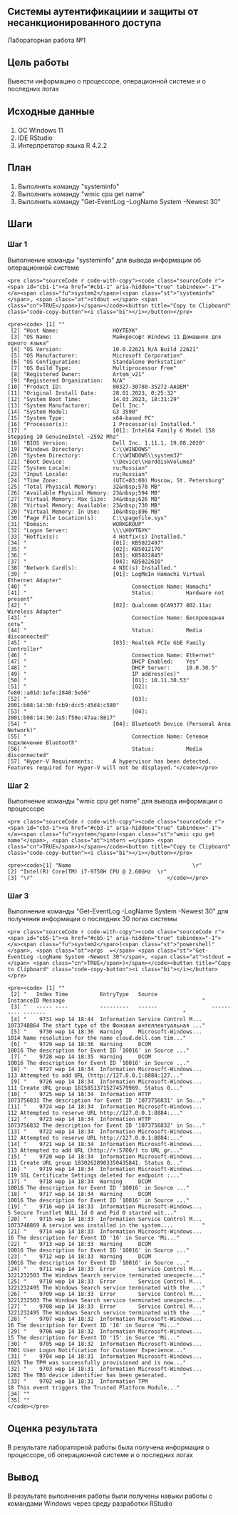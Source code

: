 <body class="fullcontent">

<section id="системы-аутентификациии-и-защиты-от-несанкционированного-доступа" class="level1">

<h1>Системы аутентификациии и защиты от несанкционированного доступа</h1>

<p>Лабораторная работа №1</p>

<section id="цель-работы" class="level2">

<h2 class="anchored" data-anchor-id="цель-работы">

Цель работы

</h2>

<p>Вывести информацию о процессоре, операционной системе и о последних логах</p>

</section>

<section id="исходные-данные" class="level2">

<h2 class="anchored" data-anchor-id="исходные-данные">

Исходные данные

</h2>

<ol type="1">

<li>ОС Windows 11</li>

<li>IDE RStudio</li>

<li>Интерпретатор языка R 4.2.2</li>

</ol>

</section>

<section id="план" class="level2">

<h2 class="anchored" data-anchor-id="план">

План

</h2>

<ol type="1">

<li>Выполнить команду "systeminfo"</li>

<li>Выполнить команду "wmic cpu get name"</li>

<li>Выполнить команду "Get-EventLog -LogName System -Newest 30"</li>

</ol>

</section>

<section id="шаги" class="level2">

<h2 class="anchored" data-anchor-id="шаги">

Шаги

</h2>

<section id="шаг-1" class="level3">

<h3 class="anchored" data-anchor-id="шаг-1">

Шаг 1

</h3>

<p>Выполнение команды "systeminfo" для вывода информации об операционной системе</p>

```{=html}
<pre class="sourceCode r code-with-copy"><code class="sourceCode r"><span id="cb1-1"><a href="#cb1-1" aria-hidden="true" tabindex="-1"></a><span class="fu">system2</span>(<span class="st">"systeminfo"</span>, <span class="at">stdout =</span> <span class="cn">TRUE</span>)</span></code><button title="Copy to Clipboard" class="code-copy-button"><i class="bi"></i></button></pre>
```

```{=html}
<pre><code> [1] ""                                                                                                               
 [2] "Host Name:                 НОУТБУК"                                                                             
 [3] "OS Name:                   Майкрософт Windows 11 Домашняя для одного языка"                                     
 [4] "OS Version:                10.0.22621 N/A Build 22621"                                                          
 [5] "OS Manufacturer:           Microsoft Corporation"                                                               
 [6] "OS Configuration:          Standalone Workstation"                                                              
 [7] "OS Build Type:             Multiprocessor Free"                                                                 
 [8] "Registered Owner:          Artem_v21"                                                                           
 [9] "Registered Organization:   N/A"                                                                                 
[10] "Product ID:                00327-30780-35272-AAOEM"                                                             
[11] "Original Install Date:     28.01.2023, 0:25:32"                                                                 
[12] "System Boot Time:          14.03.2023, 18:31:29"                                                                
[13] "System Manufacturer:       Dell Inc."                                                                           
[14] "System Model:              G3 3590"                                                                             
[15] "System Type:               x64-based PC"                                                                        
[16] "Processor(s):              1 Processor(s) Installed."                                                           
[17] "                           [01]: Intel64 Family 6 Model 158 Stepping 10 GenuineIntel ~2592 Mhz"                 
[18] "BIOS Version:              Dell Inc. 1.11.1, 19.08.2020"                                                        
[19] "Windows Directory:         C:\\WINDOWS"                                                                         
[20] "System Directory:          C:\\WINDOWS\\system32"                                                               
[21] "Boot Device:               \\Device\\HarddiskVolume3"                                                           
[22] "System Locale:             ru;Russian"                                                                          
[23] "Input Locale:              ru;Russian"                                                                          
[24] "Time Zone:                 (UTC+03:00) Moscow, St. Petersburg"                                                  
[25] "Total Physical Memory:     32&nbsp;578 MB"                                                                           
[26] "Available Physical Memory: 23&nbsp;594 MB"                                                                           
[27] "Virtual Memory: Max Size:  34&nbsp;626 MB"                                                                           
[28] "Virtual Memory: Available: 23&nbsp;730 MB"                                                                           
[29] "Virtual Memory: In Use:    10&nbsp;896 MB"                                                                           
[30] "Page File Location(s):     C:\\pagefile.sys"                                                                    
[31] "Domain:                    WORKGROUP"                                                                           
[32] "Logon Server:              \\\\НОУТБУК"                                                                         
[33] "Hotfix(s):                 4 Hotfix(s) Installed."                                                              
[34] "                           [01]: KB5022497"                                                                     
[35] "                           [02]: KB5012170"                                                                     
[36] "                           [03]: KB5022845"                                                                     
[37] "                           [04]: KB5022610"                                                                     
[38] "Network Card(s):           4 NIC(s) Installed."                                                                 
[39] "                           [01]: LogMeIn Hamachi Virtual Ethernet Adapter"                                      
[40] "                                 Connection Name: Hamachi"                                                      
[41] "                                 Status:          Hardware not present"                                         
[42] "                           [02]: Qualcomm QCA9377 802.11ac Wireless Adapter"                                    
[43] "                                 Connection Name: Беспроводная сеть"                                            
[44] "                                 Status:          Media disconnected"                                           
[45] "                           [03]: Realtek PCIe GbE Family Controller"                                            
[46] "                                 Connection Name: Ethernet"                                                     
[47] "                                 DHCP Enabled:    Yes"                                                          
[48] "                                 DHCP Server:     10.0.30.5"                                                    
[49] "                                 IP address(es)"                                                                
[50] "                                 [01]: 10.11.30.53"                                                             
[51] "                                 [02]: fe80::a01d:1efe:2848:5e56"                                               
[52] "                                 [03]: 2001:b08:14:30:fcb9:dcc5:45d4:c580"                                      
[53] "                                 [04]: 2001:b08:14:30:2a5:f59e:47aa:8817"                                       
[54] "                           [04]: Bluetooth Device (Personal Area Network)"                                      
[55] "                                 Connection Name: Сетевое подключение Bluetooth"                                
[56] "                                 Status:          Media disconnected"                                           
[57] "Hyper-V Requirements:      A hypervisor has been detected. Features required for Hyper-V will not be displayed."</code></pre>
```

</section>

<section id="шаг-2" class="level3">

<h3 class="anchored" data-anchor-id="шаг-2">

Шаг 2

</h3>

<p>Выполнение команды "wmic cpu get name" для вывода информации о процессоре</p>

```{=html}
<pre class="sourceCode r code-with-copy"><code class="sourceCode r"><span id="cb3-1"><a href="#cb3-1" aria-hidden="true" tabindex="-1"></a><span class="fu">system</span>(<span class="st">"wmic cpu get name"</span>, <span class="at">intern =</span> <span class="cn">TRUE</span>)</span></code><button title="Copy to Clipboard" class="code-copy-button"><i class="bi"></i></button></pre>
```
```{=html}
<pre><code>[1] "Name                                      \r"
[2] "Intel(R) Core(TM) i7-9750H CPU @ 2.60GHz  \r"
[3] "\r"                                          </code></pre>
```

</section>

<section id="шаг-3" class="level3">

<h3 class="anchored" data-anchor-id="шаг-3">

Шаг 3

</h3>

<p>Выполнение команды "Get-EventLog -LogName System -Newest 30" для получения информации о последних 30 логах системы</p>

```{=html}
<pre class="sourceCode r code-with-copy"><code class="sourceCode r"><span id="cb5-1"><a href="#cb5-1" aria-hidden="true" tabindex="-1"></a><span class="fu">system2</span>(<span class="st">"powershell"</span>, <span class="at">args  =</span> <span class="st">"Get-EventLog -LogName System -Newest 30"</span>, <span class="at">stdout =</span> <span class="cn">TRUE</span>)</span></code><button title="Copy to Clipboard" class="code-copy-button"><i class="bi"></i></button></pre>
```


```{=html}
<pre><code> [1] ""                                                                                                                       
 [2] "   Index Time          EntryType   Source                 InstanceID Message                                           "
 [3] "   ----- ----          ---------   ------                 ---------- -------                                           "
 [4] "    9731 мар 14 18:44  Information Service Control M...   1073748864 The start type of the Фоновая интеллектуальная ..."
 [5] "    9730 мар 14 18:36  Warning     Microsoft-Windows...         1014 Name resolution for the name cloud.dell.com tim..."
 [6] "    9729 мар 14 18:36  Warning     DCOM                        10016 The description for Event ID '10016' in Source ..."
 [7] "    9728 мар 14 18:35  Warning     DCOM                        10016 The description for Event ID '10016' in Source ..."
 [8] "    9727 мар 14 18:34  Information Microsoft-Windows...          113 Attempted to add URL (http://127.0.0.1:8884:127..."
 [9] "    9726 мар 14 18:34  Information Microsoft-Windows...          111 Create URL group 18158513715274579969. Status 0..."
[10] "    9725 мар 14 18:34  Information HTTP                   1073756831 The description for Event ID '1073756831' in So..."
[11] "    9724 мар 14 18:34  Information Microsoft-Windows...          112 Attempted to reserve URL http://127.0.0.1:8884:..."
[12] "    9723 мар 14 18:34  Information HTTP                   1073756832 The description for Event ID '1073756832' in So..."
[13] "    9722 мар 14 18:34  Information Microsoft-Windows...          112 Attempted to reserve URL http://127.0.0.1:8884:..."
[14] "    9721 мар 14 18:34  Information Microsoft-Windows...          113 Attempted to add URL (http://+:5700/) to URL gr..."
[15] "    9720 мар 14 18:34  Information Microsoft-Windows...          111 Create URL group 18302628903350435841. Status 0..."
[16] "    9719 мар 14 18:34  Information Microsoft-Windows...          119 SSL Certificate Settings deleted for endpoint :..."
[17] "    9718 мар 14 18:34  Warning     DCOM                        10016 The description for Event ID '10016' in Source ..."
[18] "    9717 мар 14 18:34  Warning     DCOM                        10016 The description for Event ID '10016' in Source ..."
[19] "    9716 мар 14 18:33  Information Microsoft-Windows...            5 Secure Trustlet NULL Id 0 and Pid 0 started wit..."
[20] "    9715 мар 14 18:33  Information Service Control M...   1073748869 A service was installed in the system....         "
[21] "    9714 мар 14 18:33  Information Microsoft-Windows...           16 The description for Event ID '16' in Source 'Mi..."
[22] "    9713 мар 14 18:33  Warning     DCOM                        10016 The description for Event ID '10016' in Source ..."
[23] "    9712 мар 14 18:33  Warning     DCOM                        10016 The description for Event ID '10016' in Source ..."
[24] "    9711 мар 14 18:33  Error       Service Control M...   3221232503 The Windows Search service terminated unexpecte..."
[25] "    9710 мар 14 18:33  Error       Service Control M...   3221232495 The Windows Search service terminated with the ..."
[26] "    9709 мар 14 18:33  Error       Service Control M...   3221232503 The Windows Search service terminated unexpecte..."
[27] "    9708 мар 14 18:33  Error       Service Control M...   3221232495 The Windows Search service terminated with the ..."
[28] "    9707 мар 14 18:32  Information Microsoft-Windows...           16 The description for Event ID '16' in Source 'Mi..."
[29] "    9706 мар 14 18:32  Information Microsoft-Windows...           15 The description for Event ID '15' in Source 'Mi..."
[30] "    9705 мар 14 18:32  Information Microsoft-Windows...         7001 User Logon Notification for Customer Experience..."
[31] "    9704 мар 14 18:31  Information Microsoft-Windows...         1025 The TPM was successfully provisioned and is now..."
[32] "    9703 мар 14 18:31  Information Microsoft-Windows...         1282 The TBS device identifier has been generated.     "
[33] "    9702 мар 14 18:31  Information TPM                            18 This event triggers the Trusted Platform Module..."
[34] ""                                                                                                                       
[35] ""                                                                                                                       </code></pre>
```

</section>

</section>

<section id="оценка-результата" class="level2">

<h2 class="anchored" data-anchor-id="оценка-результата">

Оценка результата

</h2>

<p>В результате лабораторной работы была получена информация о процессоре, об операционной системе и о последних логах</p>

</section>

<section id="вывод" class="level2">

<h2 class="anchored" data-anchor-id="вывод">

Вывод

</h2>

<p>В результате выполнения работы были получены навыки работы с командами Windows через среду разработки RStudio</p>

</section>

</section>

</main>

</body>

</html>
